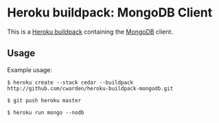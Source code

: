 Heroku buildpack: MongoDB Client
=======================

This is a [Heroku buildpack](http://devcenter.heroku.com/articles/buildpacks) containing the [MongoDB](http://www.mongodb.org/) client.

Usage
-----

Example usage:

    $ heroku create --stack cedar --buildpack http://github.com/cwarden/heroku-buildpack-mongodb.git

    $ git push heroku master

    $ heroku run mongo --nodb
